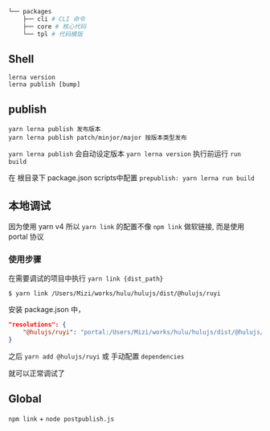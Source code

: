 ```bash
└── packages
    ├── cli # CLI 命令
    ├── core # 核心代码
    └── tpl # 代码模版
```

## Shell

```shell
lerna version
lerna publish [bump]

```

## publish

```
yarn lerna publish 发布版本
yarn lerna publish patch/minjor/major 按版本类型发布
```

`yarn lerna publish` 会自动设定版本 `yarn lerna version` 执行前运行 `run build`

在 根目录下 package.json scripts中配置 `prepublish: yarn lerna run build`

## 本地调试

因为使用 yarn v4 所以 `yarn link` 的配置不像 `npm link` 做软链接, 而是使用 portal 协议

### 使用步骤

在需要调试的项目中执行 `yarn link {dist_path}`

```
$ yarn link /Users/Mizi/works/hulu/hulujs/dist/@hulujs/ruyi
```

安装 package.json 中，

```json
"resolutions": {
    "@hulujs/ruyi": "portal:/Users/Mizi/works/hulu/hulujs/dist/@hulujs/ruyi"
}
```

之后 `yarn add @hulujs/ruyi` 或 手动配置 `dependencies`

就可以正常调试了


## Global 

`npm link` + `node postpublish.js`